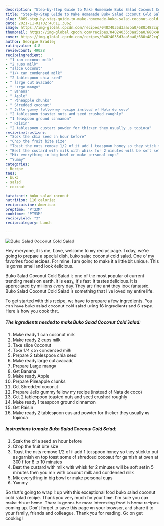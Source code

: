 ```yaml
---
description: "Step-by-Step Guide to Make Homemade Buko Salad Coconut Cold Salad"
title: "Step-by-Step Guide to Make Homemade Buko Salad Coconut Cold Salad"
slug: 5069-step-by-step-guide-to-make-homemade-buko-salad-coconut-cold-salad
date: 2021-11-01T02:48:11.386Z
image: https://img-global.cpcdn.com/recipes/04024035d3aa5ba0/680x482cq70/buko-salad-coconut-cold-salad-recipe-main-photo.jpg
thumbnail: https://img-global.cpcdn.com/recipes/04024035d3aa5ba0/680x482cq70/buko-salad-coconut-cold-salad-recipe-main-photo.jpg
cover: https://img-global.cpcdn.com/recipes/04024035d3aa5ba0/680x482cq70/buko-salad-coconut-cold-salad-recipe-main-photo.jpg
author: Georgie Bradley
ratingvalue: 4.8
reviewcount: 49028
recipeingredient:
- "1 can coconut milk"
- "2 cups milk"
- "slice Coconut"
- "1/4 can condensed milk"
- "2 tablespoon chia seed"
- " large cut avacado"
- " Large mango"
- " Banana"
- " Apple"
- " Pineapple chunks"
- " Shredded coconut"
- " Jello gummy fellow my recipe instead of Nata de coco"
- "2 tablespoon toasted nuts and seed crushed roughly"
- "1 teaspoon ground cinnamon"
- " Raisin"
- "2 tablespoon custard powder for thicker they usually us topioca"
recipeinstructions:
- "Soak the chia seed an hour before"
- "Chop the fruit bite size"
- "Toast the nuts remove 1/2 of it add 1 teaspoon honey so they stick to put as garnish on top toast some of shredded coconut for garnish at oven at 300 f for 8 to 10 minutes"
- "Beat the custard with milk with whisk for 2 minutes will be soft set in 5 minutes then you mix with coconut milk and condensed milk"
- "Mix everything in big bowl or make personal cups"
- "Yummy"
categories:
- Recipe
tags:
- buko
- salad
- coconut

katakunci: buko salad coconut 
nutrition: 116 calories
recipecuisine: American
preptime: "PT23M"
cooktime: "PT53M"
recipeyield: "2"
recipecategory: Lunch

---
```



![Buko Salad Coconut Cold Salad](https://img-global.cpcdn.com/recipes/04024035d3aa5ba0/680x482cq70/buko-salad-coconut-cold-salad-recipe-main-photo.jpg)

Hey everyone, it is me, Dave, welcome to my recipe page. Today, we're going to prepare a special dish, buko salad coconut cold salad. One of my favorites food recipes. For mine, I am going to make it a little bit unique. This is gonna smell and look delicious.



Buko Salad Coconut Cold Salad is one of the most popular of current trending meals on earth. It is easy, it's fast, it tastes delicious. It is appreciated by millions every day. They are fine and they look fantastic. Buko Salad Coconut Cold Salad is something that I've loved my entire life.


To get started with this recipe, we have to prepare a few ingredients. You can have buko salad coconut cold salad using 16 ingredients and 6 steps. Here is how you cook that.

<!--inarticleads1-->

##### The ingredients needed to make Buko Salad Coconut Cold Salad:

1. Make ready 1 can coconut milk
1. Make ready 2 cups milk
1. Take slice Coconut
1. Take 1/4 can condensed milk
1. Prepare 2 tablespoon chia seed
1. Make ready  large cut avacado
1. Prepare  Large mango
1. Get  Banana
1. Make ready  Apple
1. Prepare  Pineapple chunks
1. Get  Shredded coconut
1. Prepare  Jello gummy fellow my recipe (instead of Nata de coco)
1. Get 2 tablespoon toasted nuts and seed crushed roughly
1. Make ready 1 teaspoon ground cinnamon
1. Get  Raisin
1. Make ready 2 tablespoon custard powder for thicker they usually us topioca




<!--inarticleads2-->

##### Instructions to make Buko Salad Coconut Cold Salad:

1. Soak the chia seed an hour before
1. Chop the fruit bite size
1. Toast the nuts remove 1/2 of it add 1 teaspoon honey so they stick to put as garnish on top toast some of shredded coconut for garnish at oven at 300 f for 8 to 10 minutes
1. Beat the custard with milk with whisk for 2 minutes will be soft set in 5 minutes then you mix with coconut milk and condensed milk
1. Mix everything in big bowl or make personal cups
1. Yummy




So that's going to wrap it up with this exceptional food buko salad coconut cold salad recipe. Thank you very much for your time. I'm sure you can make this at home. There is gonna be more interesting food in home recipes coming up. Don't forget to save this page on your browser, and share it to your family, friends and colleague. Thank you for reading. Go on get cooking!

